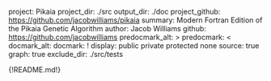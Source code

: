 project: Pikaia
project_dir: ./src
output_dir: ./doc
project_github: https://github.com/jacobwilliams/pikaia
summary: Modern Fortran Edition of the Pikaia Genetic Algorithm
author: Jacob Williams
github: https://github.com/jacobwilliams
predocmark_alt: >
predocmark: <
docmark_alt:
docmark: !
display: public
         private
         protected
         none
source: true
graph: true
exclude_dir: ./src/tests

{!README.md!}